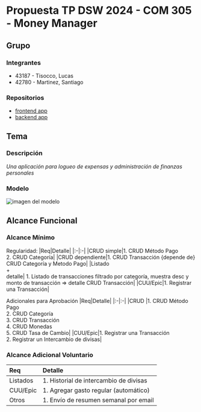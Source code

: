 # Propuesta TP DSW 2024 - COM 305 - Money Manager

## Grupo

### Integrantes

- 43187 - Tisocco, Lucas
- 42780 - Martinez, Santiago

### Repositorios

- [frontend app](http://hyperlinkToGihubOrGitlab)
- [backend app](http://hyperlinkToGihubOrGitlab)

## Tema

### Descripción

_Una aplicación para logueo de expensas y administración de finanzas personales_

### Modelo

![imagen del modelo](https://drive.google.com/file/d/1y-bcqGD1OsLHkULzMul8POQGeQC0jbD2/view)

## Alcance Funcional

### Alcance Mínimo

Regularidad:
|Req|Detalle|
|:-|:-|
|CRUD simple|1. CRUD Método Pago<br>2. CRUD Categoría|
|CRUD dependiente|1. CRUD Transacción {depende de} CRUD Categoría y Metodo Pago|
|Listado<br>+<br>detalle| 1. Listado de transacciones filtrado por categoría, muestra desc y monto de transacción => detalle CRUD Transacción|
|CUU/Epic|1. Registrar una Transacción|

Adicionales para Aprobación
|Req|Detalle|
|:-|:-|
|CRUD |1. CRUD Método Pago<br>2. CRUD Categoría<br>3. CRUD Transacción<br>4. CRUD Monedas<br>5. CRUD Tasa de Cambio|
|CUU/Epic|1. Registrar una Transacción<br>2. Registrar un Intercambio de divisas|

### Alcance Adicional Voluntario

| Req      | Detalle                                |
| :------- | :------------------------------------- |
| Listados | 1. Historial de intercambio de divisas |
| CUU/Epic | 1. Agregar gasto regular (automático)  |
| Otros    | 1. Envío de resumen semanal por email  |
